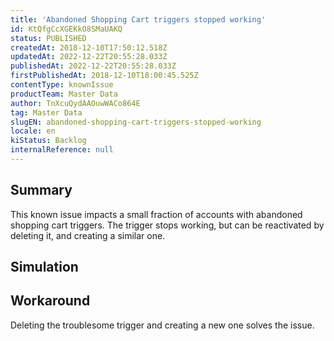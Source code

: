 ```yaml
---
title: 'Abandoned Shopping Cart triggers stopped working'
id: KtQfgCcXGEKkO8SMaUAKQ
status: PUBLISHED
createdAt: 2018-12-10T17:50:12.518Z
updatedAt: 2022-12-22T20:55:28.033Z
publishedAt: 2022-12-22T20:55:28.033Z
firstPublishedAt: 2018-12-10T18:00:45.525Z
contentType: knownIssue
productTeam: Master Data
author: TnXcuQydAAOuwWACo864E
tag: Master Data
slugEN: abandoned-shopping-cart-triggers-stopped-working
locale: en
kiStatus: Backlog
internalReference: null
---
```


## Summary

This known issue impacts a small fraction of accounts with abandoned shopping cart triggers.  The trigger stops working, but can be reactivated by deleting it, and creating a similar one.

## Simulation



## Workaround

Deleting the troublesome trigger and creating a new one solves the issue.

